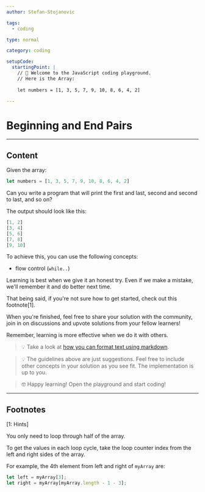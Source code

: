 ```yaml
---
author: Stefan-Stojanovic

tags:
  - coding

type: normal

category: coding

setupCode:
  startingPoint: |
    // 👋 Welcome to the JavaScript coding playground.
    // Here is the Array:
    
    let numbers = [1, 3, 5, 7, 9, 10, 8, 6, 4, 2]

---
```


# Beginning and End Pairs

---

## Content

Given the array:

```javascript
let numbers = [1, 3, 5, 7, 9, 10, 8, 6, 4, 2]
```

Can you write a program that will print the first and last, second and second to last, and so on?

The output should look like this:
```javascript
[1, 2]
[3, 4]
[5, 6]
[7, 8]
[9, 10]
```

To achieve this, you can use the following concepts:
- flow control (`while..`)

Learning is best when we give it an honest try. Even if we make a mistake, we'll remember it and do better next time.

That being said, if you're not sure how to get started, check out this footnote[1]. 

When you're finished, feel free to share your solution with the community, join in on discussions and upvote solutions from your fellow learners!

Remember, learning is more effective when we do it with others.

> 💡 Take a look at [how you can format text using markdown](https://www.enki.com/glossary/general/markdown-formatting).

> 💡 The guidelines above are just suggestions. Feel free to include other concepts in your solution as you see fit. The implementation is up to you.

> 🤓 Happy learning! Open the playground and start coding!


---

## Footnotes

[1: Hints]

You only need to loop through half of the array.

To get the values in each loop cycle, take the loop counter index from the left and right sides of the array.

For example, the 4th element from left and right of `myArray` are:
```javascript
let left = myArray[3];
let right = myArray[myArray.length - 1 - 3];
```
